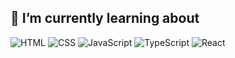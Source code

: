 ## **🌱 I’m currently learning about**

<div>
  <p align="">
    <img alt="HTML" src ="https://img.shields.io/badge/HTML-E34F26.svg?&style=for-the-badge&logo=HTML5&logoColor=white" />
    <img alt="CSS" src ="https://img.shields.io/badge/CSS-1572B6.svg?&style=for-the-badge&logo=CSS3&logoColor=white" />
    <img alt="JavaScript" src ="https://img.shields.io/badge/JavaScript-F7DF1E.svg?&style=for-the-badge&logo=JavaScript&logoColor=white" />
    <img alt="TypeScript" src ="https://img.shields.io/badge/TypeScript-3178C6.svg?&style=for-the-badge&logo=TypeScript&logoColor=white" />
    <img alt="React" src ="https://img.shields.io/badge/React-61DAFB.svg?&style=for-the-badge&logo=React&logoColor=white" />
  </p>
</div>

<br />

<!--
<div align="center">
  <img src="https://github-readme-stats.vercel.app/api/top-langs/?username=whoodongpyo&layout=donut" />
</div>
-->

<br />

<!-- 
<div align="center">
  <img src="https://github-readme-stats.vercel.app/api?username=whoodongpyo&show_icons=true&theme=moltack" />
</div>
-->

<!-- 
  [![Top Langs](https://github-readme-stats.vercel.app/api/top-langs/?username=whoodongpyo&layout=donut)](https://github.com/whoodongpyo/github-readme-stats)
-->

<!-- 
![Whoodongpyo's GitHub stats](https://github-readme-stats.vercel.app/api?username=whoodongpyo&show_icons=true&theme=moltack)
-->

<!-- 
![footer](https://capsule-render.vercel.app/api?type=waving&color=timeAuto&height=250&section=footer&fontSize=60&fontColor=ffffff&fontAlignY=70&animation=twinkling&text=Hi%20there!%20👋%20I'm%20Hugo.%20🦉)
-->
